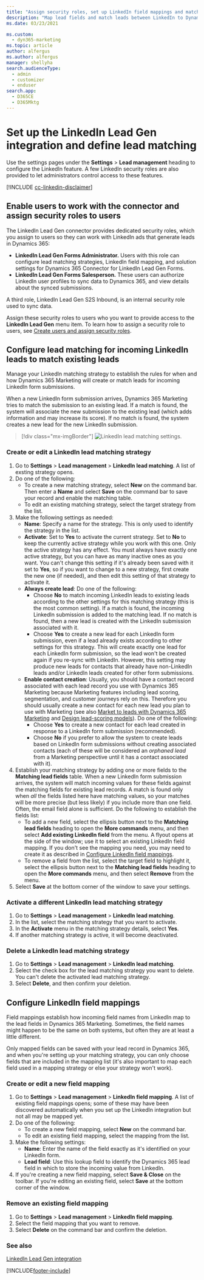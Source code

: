 ```yaml
---
title: "Assign security roles, set up LinkedIn field mappings and matching (Dynamics 365 Marketing) | Microsoft Docs"
description: "Map lead fields and match leads between LinkedIn to Dynamics 365 Marketing."
ms.date: 03/23/2021

ms.custom: 
  - dyn365-marketing
ms.topic: article
author: alfergus
ms.author: alfergus
manager: shellyha
search.audienceType: 
  - admin
  - customizer
  - enduser
search.app: 
  - D365CE
  - D365Mktg
---
```


# Set up the LinkedIn Lead Gen integration and define lead matching

Use the settings pages under the **Settings** > **Lead management** heading to configure the LinkedIn feature. A few LinkedIn security roles are also provided to let administrators control access to these features.

[!INCLUDE [cc-linkedin-disclaimer](../includes/cc-linkedin-disclaimer.md)]

## Enable users to work with the connector and assign security roles to users

The LinkedIn Lead Gen connector provides dedicated security roles, which you assign to users so they can work with LinkedIn ads that generate leads in Dynamics 365:

- **LinkedIn Lead Gen Forms Administrator.** Users with this role can configure lead matching strategies, LinkedIn field mapping, and solution settings for Dynamics 365 Connector for LinkedIn Lead Gen Forms.
- **LinkedIn Lead Gen Forms Salesperson.** These users can authorize LinkedIn user profiles to sync data to Dynamics 365, and view details about the synced submissions.

A third role, LinkedIn Lead Gen S2S Inbound, is an internal security role used to sync data.

Assign these security roles to users who you want to provide access to the **LinkedIn Lead Gen** menu item. To learn how to assign a security role to users, see [Create users and assign security roles](/power-platform/admin/create-users-assign-online-security-roles).

## Configure lead matching for incoming LinkedIn leads to match existing leads

Manage your LinkedIn matching strategy to establish the rules for when and how Dynamics 365 Marketing will create or match leads for incoming LinkedIn form submissions.

When a new LinkedIn form submission arrives, Dynamics 365 Marketing tries to match the submission to an existing lead. If a match is found, the system will associate the new submission to the existing lead (which adds information and may increase its score). If no match is found, the system creates a new lead for the new LinkedIn submission.

> [!div class="mx-imgBorder"]
> ![LinkedIn lead matching settings.](media/email-lead-matching.png)

### Create or edit a LinkedIn lead matching strategy

1. Go to **Settings** > **Lead management** > **LinkedIn lead matching**. A list of exsting strategy opens.
1. Do one of the following:
    - To create a new matching strategy, select **New** on the command bar. Then enter a **Name** and select **Save** on the command bar to save your record and enable the matching table.
    - To edit an existing matching strategy, select the target strategy from the list.
1. Make the following settings as needed:
    - **Name**: Specify a name for the strategy. This is only used to identify the strategy in the list.
    - **Activate**: Set to **Yes** to activate the current strategy. Set to **No** to keep the currently active strategy while you work with this one. Only the active strategy has any effect. You must always have exactly one active strategy, but you can have as many inactive ones as you want. You can't change this setting if it's already been saved with it set to **Yes**, so if you want to change to a new strategy, first create the new one (if needed), and then edit this setting of that strategy to activate it.
    - **Always create lead**: Do one of the following:
        - Choose **No** to match incoming LinkedIn leads to existing leads according to the other settings for this matching strategy (this is the most common setting). If a match is found, the incoming LinkedIn submission is added to the matching lead. If no match is found, then a new lead is created with the LinkedIn submission associated with it.
        - Choose **Yes** to create a new lead for each LinkedIn form submission, even if a lead already exists according to other settings for this strategy. This will create exactly one lead for each LinkedIn form submission, so the lead won't be created again if you re-sync with LinkedIn. However, this setting may produce new leads for contacts that already have non-LinkedIn leads and/or LinkedIn leads created for other form submissions.
    - **Enable contact creation**: Usually, you should have a contact record associated with each lead record you use with Dynamics 365 Marketing because Marketing features including lead scoring, segmentation, and customer journeys rely on this. Therefore you should usually create a new contact for each new lead you plan to use with Marketing (see also [Market to leads with Dynamics 365 Marketing](market-to-leads.md) and [Design lead-scoring models](score-manage-leads.md)). Do one of the following:
        - Choose **Yes** to create a new contact for each lead created in response to a LinkedIn form submission (recommended).
        - Choose **No** if you prefer to allow the system to create leads based on LinkedIn form submissions without creating associated contacts (each of these will be considered an *orphaned lead* from a Marketing perspective until it has a contact associated with it).
1. Establish your matching strategy by adding one or more fields to the **Matching lead fields** table. When a new LinkedIn form submission arrives, the system will match incoming values for these fields against the matching fields for existing lead records. A match is found only when *all* the fields listed here have matching values, so your matches will be more precise (but less likely) if you include more than one field. Often, the email field alone is sufficient. Do the following to establish the fields list:
    - To add a new field, select the ellipsis button next to the **Matching lead fields** heading to open the **More commands** menu, and then select **Add existing LinkedIn field** from the menu. A flyout opens at the side of the window; use it to select an existing LinkedIn field mapping. If you don't see the mapping you need, you may need to create it as described in [Configure LinkedIn field mappings](#field-mappings).
    - To remove a field from the list, select the target field to highlight it, select the ellipsis button next to the **Matching lead fields** heading to open the **More commands** menu, and then select **Remove** from the menu.
1. Select **Save** at the bottom corner of the window to save your settings.

### Activate a different LinkedIn lead matching strategy

1. Go to **Settings** > **Lead management** > **LinkedIn lead matching**.
1. In the list, select the matching strategy that you want to activate.
1. In the **Activate** menu in the matching strategy details, select **Yes**.
1. If another matching strategy is active, it will become deactivated.

### Delete a LinkedIn lead matching strategy

1. Go to **Settings** > **Lead management** > **LinkedIn lead matching**.
1. Select the check box for the lead matching strategy you want to delete.
    You can't delete the activated lead matching strategy.
1. Select **Delete**, and then confirm your deletion.

<a name="field-mappings"></a>

## Configure LinkedIn field mappings

Field mappings establish how incoming field names from LinkedIn map to the lead fields in Dynamics 365 Marketing. Sometimes, the field names might happen to be the same on both systems, but often they are at least a little different.

Only mapped fields can be saved with your lead record in Dynamics 365, and when you're setting up your matching strategy, you can only choose fields that are included in the mapping list (it's also important to map each field used in a mapping strategy or else your strategy won't work).

### Create or edit a new field mapping

1. Go to **Settings** > **Lead management** > **LinkedIn field mapping**. A list of existing field mappings opens; some of these may have been discovered automatically when you set up the LinkedIn integration but not all may be mapped yet.
1. Do one of the following:
    - To create a new field mapping, select **New** on the command bar.
    - To edit an existing field mapping, select the mapping from the list.
1. Make the following settings:
    - **Name**: Enter the name of the field exactly as it's identified on your LinkedIn form.
    - **Lead field**: Use this lookup field to identify the Dynamics 365 lead field in which to store the incoming value from LinkedIn.
1. If you're creating a new field mapping, select **Save & Close** on the toolbar. If you're editing an existing field, select **Save** at the bottom corner of the window.

### Remove an existing field mapping

1. Go to **Settings** > **Lead management** > **LinkedIn field mapping**.
2. Select the field mapping that you want to remove.
3. Select **Delete** on the command bar and confirm the deletion.

### See also
[LinkedIn Lead Gen integration](linkedin-lead-gen-integration.md)


[!INCLUDE[footer-include](../includes/footer-banner.md)]